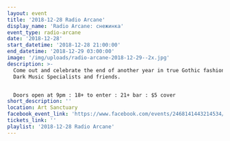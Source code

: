 ```yaml
---
layout: event
title: '2018-12-28 Radio Arcane'
display_name: 'Radio Arcane: снежинка'
event_type: radio-arcane
date: '2018-12-28'
start_datetime: '2018-12-28 21:00:00'
end_datetime: '2018-12-29 03:00:00'
image: '/img/uploads/radio-arcane-2018-12-29--2x.jpg'
description: >-
  Come out and celebrate the end of another year in true Gothic fashion with our
  Dark Music Specialists and friends.


  Doors open at 9pm : 18+ to enter : 21+ bar : $5 cover
short_description: ''
location: Art Sanctuary
facebook_event_link: 'https://www.facebook.com/events/2468141443214534/'
tickets_link: ''
playlist: '2018-12-28 Radio Arcane'
---
```

